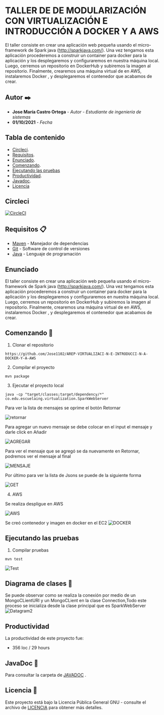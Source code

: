 # TALLER DE DE MODULARIZACIÓN CON VIRTUALIZACIÓN E INTRODUCCIÓN A DOCKER Y A AWS




El taller consiste en crear una aplicación web pequeña usando el micro-framework de Spark java (http://sparkjava.com/). Una vez tengamos esta aplicación procederemos a construir un container para docker para la aplicación y los desplegaremos y configuraremos en nuestra máquina local. Luego, cerremos un repositorio en DockerHub y subiremos la imagen al repositorio. Finalmente, crearemos una máquina virtual de en AWS, instalaremos Docker , y desplegaremos el contenedor que acabamos de crear.



## Autor ✒️


* **Jose María Castro Ortega** - *Autor*  - *Estudiante de ingeniería de sistemas*
* **01/10/2021** - *Fecha*


## Tabla de contenido

- [Circleci](#circleci).
- [Requisitos](#requisitos-).
- [Enunciado](#enunciado).
- [Comenzando](#comenzando-).
- [Ejecutando las pruebas](#ejecutando-las-pruebas)
- [Productividad](#productividad).
- [Javadoc](#javaDoc-).
- [Licencia](#licencia-)

## Circleci

[![CircleCI](https://circleci.com/gh/circleci/circleci-docs.svg?style=svg)](https://app.circleci.com/pipelines/github/Jose1102/PicasYFamasGame)

## Requisitos 📋
* [Maven](https://maven.apache.org/) - Manejador de dependencias
* [Git](https://git-scm.com/) - Software de control de versiones
* [Java](https://www.oracle.com/java/) - Lenguaje de programación

## Enunciado


El taller consiste en crear una aplicación web pequeña usando el micro-framework de Spark java (http://sparkjava.com/). Una vez tengamos esta aplicación procederemos a construir un container para docker para la aplicación y los desplegaremos y configuraremos en nuestra máquina local. Luego, cerremos un repositorio en DockerHub y subiremos la imagen al repositorio. Finalmente, crearemos una máquina virtual de en AWS, instalaremos Docker , y desplegaremos el contenedor que acabamos de crear.
## Comenzando 🚀
1. Clonar el repositorio
```
https://github.com/Jose1102/AREP-VIRTUALIZACI-N-E-INTRODUCCI-N-A-DOCKER-Y-A-AWS
```

2. Compilar el proyecto

```
mvn package
```

3. Ejecutar el proyecto local
```
java -cp "target/classes;target/dependency/*" co.edu.escuelaing.virtualization.SparkWebServer
```


Para ver la lista de mensajes se oprime el botón Retornar

![retornar](https://github.com/Jose1102/AREP-VIRTUALIZACI-N-E-INTRODUCCI-N-A-DOCKER-Y-A-AWS/blob/main/images/local/retornar.PNG)


Para agregar un nuevo mensaje se debe colocar en el input el mensaje y darle click en Añadir


![AGREGAR](https://github.com/Jose1102/AREP-VIRTUALIZACI-N-E-INTRODUCCI-N-A-DOCKER-Y-A-AWS/blob/main/images/local/a%C3%B1adir.PNG)


Para ver el mensaje que se agregó se da nuevamente en Retornar, podremos ver el mensaje al final

![MENSAJE](https://github.com/Jose1102/AREP-VIRTUALIZACI-N-E-INTRODUCCI-N-A-DOCKER-Y-A-AWS/blob/main/images/local/retornardespuesdeagregar.PNG)


Por último para ver la lista de Jsons se puede de la siguiente forma

![GET](https://github.com/Jose1102/AREP-VIRTUALIZACI-N-E-INTRODUCCI-N-A-DOCKER-Y-A-AWS/blob/main/images/local/getJson.PNG)

4. AWS

Se realiza despligue en AWS 

![AWS](https://github.com/Jose1102/AREP-VIRTUALIZACI-N-E-INTRODUCCI-N-A-DOCKER-Y-A-AWS/blob/main/images/aws.PNG)


Se creó contenedor y imagen en docker en el EC2
![DOCKER](https://github.com/Jose1102/AREP-VIRTUALIZACI-N-E-INTRODUCCI-N-A-DOCKER-Y-A-AWS/blob/main/images/ec2.PNG)



## Ejecutando las pruebas

1. Compilar pruebas

```
mvn test
```

![Test](https://github.com/Jose1102/AREP-VIRTUALIZACI-N-E-INTRODUCCI-N-A-DOCKER-Y-A-AWS/blob/main/images/test.PNG)

## Diagrama de clases 📖


Se puede observar como se realiza la conexión por medio de un MongoCLientURI y un MongoCLient en la clase Connection,Todo este proceso se inicializa desde la clase principal que es SparkWebServer
![Datagram2](https://github.com/Jose1102/AREP-VIRTUALIZACI-N-E-INTRODUCCI-N-A-DOCKER-Y-A-AWS/blob/main/images/image.png)





## Productividad
La productividad de este proyecto fue:
* 356 loc / 29 hours

## JavaDoc 📖

Para consultar la carpeta de [JAVADOC](https://github.com/Jose1102/AREP-VIRTUALIZACI-N-E-INTRODUCCI-N-A-DOCKER-Y-A-AWS/tree/main/doc) .

## Licencia 📌

Este proyecto está bajo la Licencia Pública General GNU - consulte el archivo de [LICENCIA](https://github.com/Jose1102/PicasYFamasGame/blob/master/LICENSE.txt) para obtener más detalles.